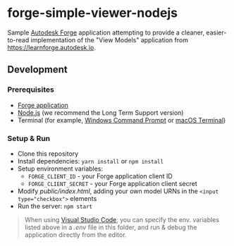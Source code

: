 # forge-simple-viewer-nodejs

Sample [Autodesk Forge](https://forge.autodesk.com) application attempting to provide a cleaner,
easier-to-read implementation of the "View Models" application from https://learnforge.autodesk.io.

## Development

### Prerequisites

- [Forge application](https://forge.autodesk.com/en/docs/oauth/v2/tutorials/create-app)
- [Node.js](https://nodejs.org) (we recommend the Long Term Support version)
- Terminal (for example, [Windows Command Prompt](https://en.wikipedia.org/wiki/Cmd.exe)
or [macOS Terminal](https://support.apple.com/guide/terminal/welcome/mac))

### Setup & Run

- Clone this repository
- Install dependencies: `yarn install` or `npm install`
- Setup environment variables:
  - `FORGE_CLIENT_ID` - your Forge application client ID
  - `FORGE_CLIENT_SECRET` - your Forge application client secret
- Modify _public/index.html_, adding your own model URNs in the `<input type="checkbox">` elements
- Run the server: `npm start`

> When using [Visual Studio Code](https://code.visualstudio.com),
you can specify the env. variables listed above in a _.env_ file in this
folder, and run & debug the application directly from the editor.
